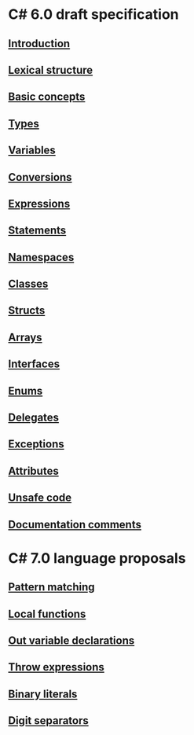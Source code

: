 # C# 6.0 draft specification
## [Introduction](../../../../_csharplang/spec/introduction.md)
## [Lexical structure](../../../../_csharplang/spec/lexical-structure.md)
## [Basic concepts](../../../../_csharplang/spec/basic-concepts.md)
## [Types](../../../../_csharplang/spec/types.md)
## [Variables](../../../../_csharplang/spec/variables.md)
## [Conversions](../../../../_csharplang/spec/conversions.md)
## [Expressions](../../../../_csharplang/spec/expressions.md)
## [Statements](../../../../_csharplang/spec/statements.md)
## [Namespaces](../../../../_csharplang/spec/namespaces.md)
## [Classes](../../../../_csharplang/spec/classes.md)
## [Structs](../../../../_csharplang/spec/structs.md)
## [Arrays](../../../../_csharplang/spec/arrays.md)
## [Interfaces](../../../../_csharplang/spec/interfaces.md)
## [Enums](../../../../_csharplang/spec/enums.md)
## [Delegates](../../../../_csharplang/spec/delegates.md)
## [Exceptions](../../../../_csharplang/spec/exceptions.md)
## [Attributes](../../../../_csharplang/spec/attributes.md)
## [Unsafe code](../../../../_csharplang/spec/unsafe-code.md)
## [Documentation comments](../../../../_csharplang/spec/documentation-comments.md)
# C# 7.0 language proposals
## [Pattern matching](../../../../_csharplang/proposals/csharp-7.0/pattern-matching.md)
## [Local functions](../../../../_csharplang/proposals/csharp-7.0/local-functions.md)
## [Out variable declarations](../../../../_csharplang/proposals/csharp-7.0/out-var.md)
## [Throw expressions](../../../../_csharplang/proposals/csharp-7.0/throw-expression.md)
## [Binary literals](../../../../_csharplang/proposals/csharp-7.0/binary-literals.md)
## [Digit separators](../../../../_csharplang/proposals/csharp-7.0/digit-separators.md)
